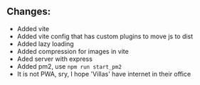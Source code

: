 ## Changes:

- Added vite
- Added vite config that has custom plugins to move js to dist
- Added lazy loading
- Added compression for images in vite
- Aded server with express
- Added pm2, use ```npm run start_pm2```
- It is not PWA, sry, I hope 'Villas' have internet in their office
